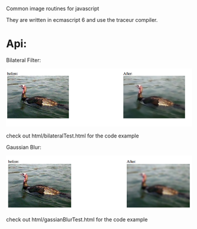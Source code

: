 Common image routines for javascript

They are written in ecmascript 6 and use the traceur compiler.



Api:
========
Bilateral Filter:

  ![Bilateral filter](/imgs/bilateralExample.png?raw=true "Bilateral Filter")
  
  check out html/bilateralTest.html for the code example


Gaussian Blur:

  ![Bilateral filter](/imgs/gaussBlurExample.png?raw=true "Bilateral Filter")
  
  check out html/gassianBlurTest.html for the code example    
